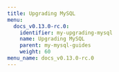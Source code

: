 ```yaml
---
title: Upgrading MySQL
menu:
  docs_v0.13.0-rc.0:
    identifier: my-upgrading-mysql
    name: Upgrading MySQL
    parent: my-mysql-guides
    weight: 60
menu_name: docs_v0.13.0-rc.0
---
```


